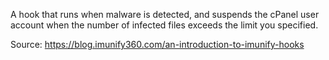 A hook that runs when malware is detected, and suspends the cPanel user account when the number of infected files exceeds the limit you specified.

Source: https://blog.imunify360.com/an-introduction-to-imunify-hooks
